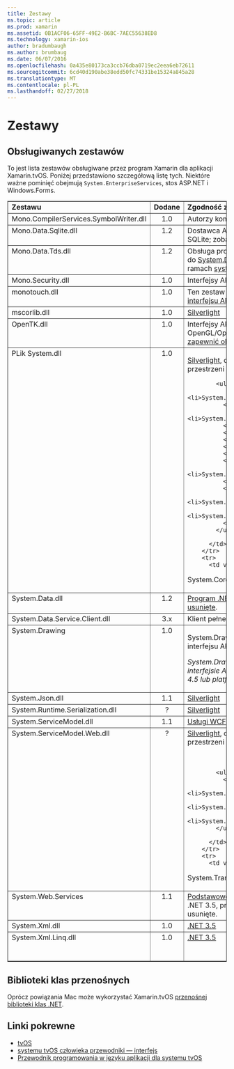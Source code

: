 ```yaml
---
title: Zestawy
ms.topic: article
ms.prod: xamarin
ms.assetid: 0B1ACF06-65FF-49E2-B6BC-7AEC55638ED8
ms.technology: xamarin-ios
author: bradumbaugh
ms.author: brumbaug
ms.date: 06/07/2016
ms.openlocfilehash: 0a435e80173ca3ccb76dba0719ec2eea6eb72611
ms.sourcegitcommit: 6cd40d190abe38edd50fc74331be15324a845a28
ms.translationtype: MT
ms.contentlocale: pl-PL
ms.lasthandoff: 02/27/2018
---
```

# <a name="assemblies"></a>Zestawy

## <a name="supported-assemblies"></a>Obsługiwanych zestawów

To jest lista zestawów obsługiwane przez program Xamarin dla aplikacji Xamarin.tvOS. Poniżej przedstawiono szczegółową listę tych.  Niektóre ważne pominięć obejmują `System.EnterpriseServices`, stos ASP.NET i Windows.Forms.

<table align="center" border="1" cellpadding="1" cellspacing="1" width="90%">
      <tbody>
        <tr>
          <td>
            <strong>Zestawu</strong>
          </td>
          <td>
            <strong>Dodane</strong>
          </td>
          <td>
            <strong>Zgodność z interfejsu API</strong>
          </td>
        </tr>
        <tr>
          <td valign="top">
Mono.CompilerServices.SymbolWriter.dll </td>
          <td align="center" valign="top">
1.0 </td>
          <td valign="top">
Autorzy kompilatora.
          </td>
        </tr>
        <tr>
          <td valign="top">
Mono.Data.Sqlite.dll </td>
          <td align="center" valign="top">
1.2 </td>
          <td>
Dostawca ADO.NET dla bazy danych SQLite; zobacz&nbsp;<a href="~/ios/data-cloud/system.data.md">ograniczenia</a>.
          </td>
        </tr>
        <tr>
          <td valign="top">
Mono.Data.Tds.dll </td>
          <td align="center" valign="top">
1.2 </td>
          <td>
Obsługa protokołu TDS; używany do&nbsp;<a href="https://developer.xamarin.com/api/namespace/System.Data.SqlClient/" target="_blank">System.Data.SqlClient</a>&nbsp;obsługuje w ramach&nbsp;<a href="~/ios/data-cloud/system.data.md">system.dane</a>.
          </td>
        </tr>
        <tr>
          <td>
Mono.Security.dll </td>
          <td align="center" valign="top">
1.0 </td>
          <td>
Interfejsy API usług kryptograficznych.
          </td>
        </tr>
        <tr>
          <td valign="top">
monotouch.dll </td>
          <td align="center" valign="top">
1.0 </td>
          <td>
Ten zestaw zawiera&nbsp;<a href="https://developer.xamarin.com/api/root/ios-unified/" target="_blank">powiązanie C# do interfejsu API CocoaTouch</a>.
          </td>
        </tr>
        <tr>
          <td valign="top">
mscorlib.dll </td>
          <td align="center" valign="top">
1.0 </td>
          <td>
            <a href="http://msdn.microsoft.com/en-us/library/cc838194(VS.95).aspx" target="_blank">Silverlight</a>
          </td>
        </tr>
        <tr>
          <td valign="top">
OpenTK.dll </td>
          <td align="center" valign="top">
1.0 </td>
          <td>
Interfejsy API, obiektowo OpenGL/OpenAL&nbsp;<a href="https://developer.xamarin.com/api/namespace/OpenGLES/" target="_blank">rozszerzone, aby zapewnić obsługę urządzeń iPhone</a>.
          </td>
        </tr>
        <tr>
          <td align="left" valign="top">
PLik System.dll </td>
          <td align="center" valign="top">
1.0 </td>
          <td>
            <p><a href="http://msdn.microsoft.com/en-us/library/cc838194(VS.95).aspx" target="_blank">Silverlight</a>, oraz typy z następujących przestrzeni nazw:</p>
    
            <ul>
              <li>System.Collections.Specialized</li>
              <li>System.ComponentModel</li>
              <li>System.ComponentModel.Design</li>
              <li>System.Diagnostics</li>
              <li>System.IO.Compression</li>
              <li>System.Net</li>
              <li>System.Net.Cache</li>
              <li>System.Net.Mail</li>
              <li>System.Net.Mime</li>
              <li>System.Net.NetworkInformation</li>
              <li>System.Net.Security</li>
              <li>System.Net.Sockets</li>
              <li>System.Security.Authentication</li>
              <li>System.Security.Cryptography</li>
              <li>System.Timers</li>
            </ul>
    
          </td>
        </tr>
        <tr>
          <td valign="top">
System.Core.dll </td>
          <td align="center" valign="top">
1.0 </td>
          <td>
            <a href="http://msdn.microsoft.com/en-us/library/cc838194(VS.95).aspx" target="_blank">Silverlight</a>
          </td>
        </tr>
        <tr>
          <td valign="top">
System.Data.dll </td>
          <td align="center" valign="top">
1.2 </td>
          <td>
            <a href="http://msdn.microsoft.com/en-us/library/ms229335.aspx" target="_blank">Program .NET 3.5</a>&nbsp;,&nbsp;<a href="~/ios/data-cloud/system.data.md">z niektóre funkcje usunięte</a>.
          </td>
        </tr>
        <tr>
          <td valign="top">
System.Data.Service.Client.dll </td>
          <td align="center" valign="top">
3.x </td>
          <td>
Klient pełne oData.
          </td>
        </tr>
        <tr>
          <td valign="top">
System.Drawing </td>
          <td align="center" valign="top">
1.0 </td>
          <td>
            <p>System.Drawing API - tylko klasycznego interfejsu API.</p>
            <p><i>System.Drawing nie jest obsługiwana w interfejsie API Unified Xamarin.Mac .NET 4.5 lub platform przenośnych.</i></p>
          </td>
        </tr>
        <tr>
          <td valign="top">
System.Json.dll </td>
          <td align="center" valign="top">
1.1 </td>
          <td>
            <a href="http://msdn.microsoft.com/en-us/library/cc838194(VS.95).aspx" target="_blank">Silverlight</a>
          </td>
        </tr>
        <tr>
          <td valign="top">
System.Runtime.Serialization.dll </td>
          <td align="center" valign="top">
?
          </td>
          <td>
            <a href="http://msdn.microsoft.com/en-us/library/cc838194(VS.95).aspx" target="_blank">Silverlight</a>
          </td>
        </tr>
        <tr>
          <td valign="top">
System.ServiceModel.dll </td>
          <td align="center" valign="top">
1.1 </td>
          <td>
            <a href="http://docs.xamarin.com/guides/cross-platform/application_fundamentals/introduction_to_web_services" target="_blank">Usługi WCF</a>&nbsp;stosu jako obecne w&nbsp;<a href="http://msdn.microsoft.com/en-us/library/cc838194(VS.95).aspx" target="_blank">Silverlight</a>
          </td>
        </tr>
        <tr>
          <td valign="top">
System.ServiceModel.Web.dll </td>
          <td align="center" valign="top">
?
          </td>
          <td>
            <a href="http://msdn.microsoft.com/en-us/library/cc838194(VS.95).aspx" target="_blank">Silverlight</a>, oraz typy z następujących przestrzeni nazw: <p>&nbsp;</p>
    
            <ul>
              <li>System</li>
              <li>System.ServiceModel.Channels</li>
              <li>System.ServiceModel.Description</li>
              <li>System.ServiceModel.Web</li>
            </ul>
    
          </td>
        </tr>
        <tr>
          <td valign="top">
System.Transactions.dll </td>
          <td align="center" valign="top">
1.2 </td>
          <td>
            <a href="http://msdn.microsoft.com/en-us/library/ms229335.aspx" target="_blank">Program .NET 3.5</a>; część&nbsp;<a href="~/ios/data-cloud/system.data.md">system.dane</a>&nbsp;obsługuje.
          </td>
        </tr>
        <tr>
          <td valign="top">
System.Web.Services </td>
          <td align="center" valign="top">
1.1 </td>
          <td>
            <a href="http://docs.xamarin.com/guides/cross-platform/application_fundamentals/introduction_to_web_services" target="_blank">Podstawowe usługi sieci Web</a>&nbsp;z profilu .NET 3.5, przy użyciu funkcji serwera usunięte.
          </td>
        </tr>
        <tr>
          <td valign="top">
System.Xml.dll </td>
          <td align="center" valign="top">
1.0 </td>
          <td>
            <a href="http://msdn.microsoft.com/en-us/library/ms229335.aspx" target="_blank">.NET 3.5</a>
          </td>
        </tr>
        <tr>
          <td valign="top">
System.Xml.Linq.dll </td>
          <td align="center" valign="top">
1.0 </td>
          <td>
            <a href="http://msdn.microsoft.com/en-us/library/ms229335.aspx" target="_blank">.NET 3.5</a><br>
            <br>
&nbsp; </td>
        </tr>
      </tbody>
    </table>

<a name="Summary" />

## <a name="portable-class-libraries"></a>Biblioteki klas przenośnych

Oprócz powiązania Mac może wykorzystać Xamarin.tvOS [przenośnej biblioteki klas .NET](~/cross-platform/app-fundamentals/pcl.md).



## <a name="related-links"></a>Linki pokrewne

- [tvOS](https://developer.apple.com/tvos/)
- [systemu tvOS człowieka przewodniki — interfejs](https://developer.apple.com/tvos/human-interface-guidelines/)
- [Przewodnik programowania w języku aplikacji dla systemu tvOS](https://developer.apple.com/library/prerelease/tvos/documentation/General/Conceptual/AppleTV_PG/)
